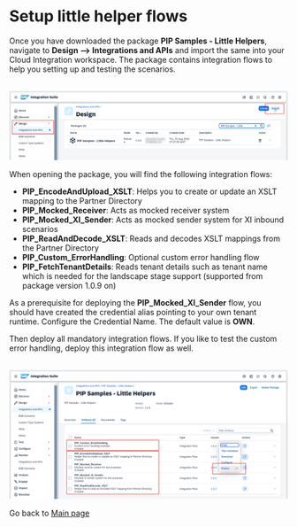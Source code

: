 # Setup little helper flows

Once you have downloaded the package **PIP Samples - Little Helpers**, navigate to **Design --> Integrations and APIs** and import the same into your Cloud Integration workspace. The package contains integration flows to help you setting up and testing the scenarios.

<br>![](/images/04_01_ImportLittleHelpers.png)

When opening the package, you will find the following integration flows:

- **PIP_EncodeAndUpload_XSLT**: Helps you to create or update an XSLT mapping to the Partner Directory
- **PIP_Mocked_Receiver**: Acts as mocked receiver system
- **PIP_Mocked_XI_Sender**: Acts as mocked sender system for XI inbound scenarios
- **PIP_ReadAndDecode_XSLT**: Reads and decodes XSLT mappings from the Partner Directory
- **PIP_Custom_ErrorHandling**: Optional custom error handling flow
- **PIP_FetchTenantDetails**: Reads tenant details such as tenant name which is needed for the landscape stage support (supported from package version 1.0.9 on)

As a prerequisite for deploying the **PIP_Mocked_XI_Sender** flow, you should have created the credential alias pointing to your own tenant runtime. Configure the Credential Name. The default value is **OWN**.

Then deploy all mandatory integration flows. If you like to test the custom error handling, deploy this integration flow as well.

<br>![](/images/04_02_DeployLittleHelpers.png)

Go back to [Main page](../../README.md)
